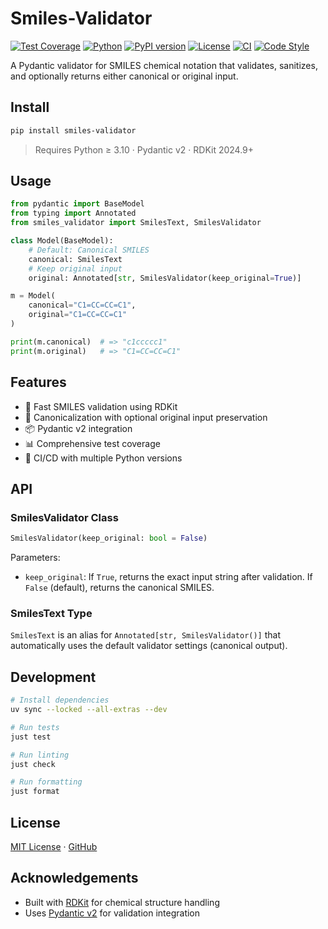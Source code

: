 # Smiles-Validator

[![Test Coverage](https://img.shields.io/badge/coverage-95%25-brightgreen.svg)](https://github.com/scriptogre/smiles-validator)
[![Python](https://img.shields.io/badge/python-3.10%2B-blue.svg)](https://www.python.org/)
[![PyPI version](https://img.shields.io/pypi/v/smiles-validator.svg)](https://pypi.org/project/smiles-validator/)
[![License](https://img.shields.io/badge/license-MIT-blue.svg)](https://opensource.org/licenses/MIT)
[![CI](https://github.com/scriptogre/smiles-validator/actions/workflows/ci.yml/badge.svg)](https://github.com/scriptogre/smiles-validator/actions)
[![Code Style](https://img.shields.io/badge/code%20style-black-000000.svg)](https://github.com/psf/black)

A Pydantic validator for SMILES chemical notation that validates, sanitizes, and optionally returns either canonical or original input.

## Install

```bash
pip install smiles-validator
```

> Requires Python ≥ 3.10 · Pydantic v2 · RDKit 2024.9+

## Usage

```python
from pydantic import BaseModel
from typing import Annotated
from smiles_validator import SmilesText, SmilesValidator

class Model(BaseModel):
    # Default: Canonical SMILES
    canonical: SmilesText
    # Keep original input
    original: Annotated[str, SmilesValidator(keep_original=True)]

m = Model(
    canonical="C1=CC=CC=C1",
    original="C1=CC=CC=C1"
)

print(m.canonical)  # => "c1ccccc1"
print(m.original)   # => "C1=CC=CC=C1"
```

## Features

- 🚀 Fast SMILES validation using RDKit
- 🔄 Canonicalization with optional original input preservation
- 📦 Pydantic v2 integration
- 📊 Comprehensive test coverage
- 🧪 CI/CD with multiple Python versions

## API

### SmilesValidator Class

```python
SmilesValidator(keep_original: bool = False)
```

Parameters:
- `keep_original`: If `True`, returns the exact input string after validation. If `False` (default), returns the canonical SMILES.

### SmilesText Type

`SmilesText` is an alias for `Annotated[str, SmilesValidator()]` that automatically uses the default validator settings (canonical output).

## Development

```bash
# Install dependencies
uv sync --locked --all-extras --dev

# Run tests
just test

# Run linting
just check

# Run formatting
just format
```

## License

[MIT License](LICENSE) · [GitHub](https://github.com/scriptogre/smiles-validator)

## Acknowledgements

- Built with [RDKit](https://github.com/rdkit/rdkit) for chemical structure handling
- Uses [Pydantic v2](https://github.com/pydantic/pydantic) for validation integration
